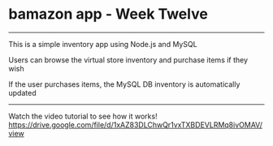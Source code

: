 # bamazon app - Week Twelve
------------------

This is a simple inventory app using Node.js and MySQL

Users can browse the virtual store inventory and purchase items if they wish

If the user purchases items, the MySQL DB inventory is automatically updated

-------------------

Watch the video tutorial to see how it works!
https://drive.google.com/file/d/1xAZ83DLChwQr1vxTXBDEVLRMq8ivOMAV/view